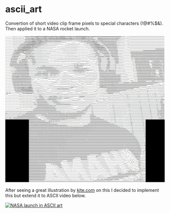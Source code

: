 # ascii_art
Convertion of short video clip frame pixels to special characters (!@#%$&). Then applied it to a NASA rocket launch.

![me_special](me_special.png)

After seeing a great illustration by [kite.com](https://www.youtube.com/watch?v=v_raWlX7tZY&t=127s) on this I decided to implement this but extend it to ASCII video below.

[![NASA launch in ASCII art](613.png)](http://www.youtube.com/watch?v=cCMhfJnu3H4)

